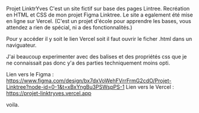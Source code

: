 Projet LinktrYves
C'est un site fictif sur base des pages Lintree.
Recréation en HTML et CSS de mon projet Figma Linktree.
Le site a egalement été mise en ligne sur Vercel.
(C'est un projet d'école pour apprendre les bases, vous attendez a rien de spécial, ni a des fonctionnalités.)

Pour y accéder il y soit le lien Vercel soit il faut ouvrir le ficher .html dans un naviguateur.

J'ai beaucoup experimenter avec des balises et des propriétés css que je ne connaissait pas donc y'a des parties techniquement moins opti.

Lien vers le Figma : https://www.figma.com/design/bx7dxVoWehFVrrFrmG2cdO/Projet-Linktree?node-id=0-1&t=xBxYngBu3PSWspPS-1
Lien vers le Vercel : https://projet-linktryves.vercel.app

voila.
